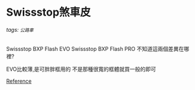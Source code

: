 # Swissstop煞車皮

###### tags: `公路車`

Swissstop BXP Flash EVO
Swissstop BXP Flash PRO
不知道這兩個差異在哪裡?

EVO比較薄,是可胖胖框用的
不是那種很寬的框體就買一般的即可

[Reference](https://www.mobile01.com/topicdetail.php?f=318&t=5039338)
